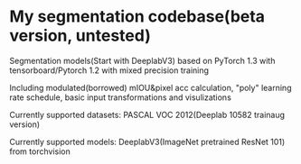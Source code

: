 # My segmentation codebase(beta version, untested)
Segmentation models(Start with DeeplabV3) based on PyTorch 1.3 with tensorboard/Pytorch 1.2 with mixed precision training

Including modulated(borrowed) mIOU&pixel acc calculation, "poly" learning rate schedule, basic input transformations and visulizations

Currently supported datasets: 
PASCAL VOC 2012(Deeplab 10582 trainaug version)

Currently supported models:
DeeplabV3(ImageNet pretrained ResNet 101) from torchvision
